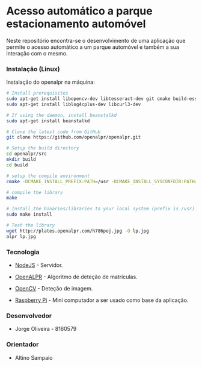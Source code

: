 # Acesso automático a parque estacionamento automóvel

Neste repositório encontra-se o desenvolvimento de uma aplicação que permite o acesso automático a um parque automóvel e também a sua interação com o mesmo.

### Instalação (Linux)

Instalação do openalpr na máquina:

```sh
# Install prerequisites
sudo apt-get install libopencv-dev libtesseract-dev git cmake build-essential libleptonica-dev
sudo apt-get install liblog4cplus-dev libcurl3-dev

# If using the daemon, install beanstalkd
sudo apt-get install beanstalkd

# Clone the latest code from GitHub
git clone https://github.com/openalpr/openalpr.git

# Setup the build directory
cd openalpr/src
mkdir build
cd build

# setup the compile environment
cmake -DCMAKE_INSTALL_PREFIX:PATH=/usr -DCMAKE_INSTALL_SYSCONFDIR:PATH=/etc ..

# compile the library
make

# Install the binaries/libraries to your local system (prefix is /usr)
sudo make install

# Test the library
wget http://plates.openalpr.com/h786poj.jpg -O lp.jpg
alpr lp.jpg
```

### Tecnologia

* [NodeJS](https://nodejs.org/en/) - Servidor.

* [OpenALPR](https://github.com/openalpr/openalpr) - Algoritmo de deteção de matrículas.

* [OpenCV](https://opencv.org/) - Deteção de imagem.

* [Raspberry Pi](https://www.raspberrypi.org/) - Mini computador a ser usado como base da aplicação.

### Desenvolvedor

* Jorge Oliveira - 8160579

### Orientador

* Altino Sampaio
